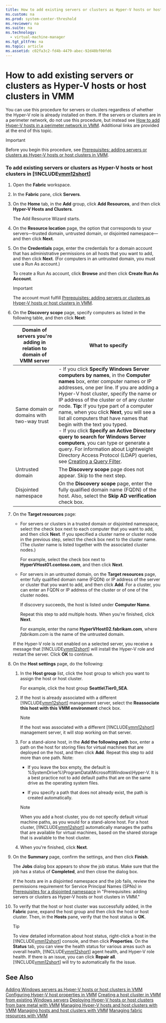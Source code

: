 ```yaml
---
title: How to add existing servers or clusters as Hyper-V hosts or host clusters in VMM
ms.custom: na
ms.prod: system-center-threshold
ms.reviewer: na
ms.suite: na
ms.technology: 
  - virtual-machine-manager
ms.tgt_pltfrm: na
ms.topic: article
ms.assetid: c02fa3c2-fd4b-4479-abec-92d40bf00fd6
---
```

# How to add existing servers or clusters as Hyper-V hosts or host clusters in VMM
You can use this procedure for servers or clusters regardless of whether the Hyper\-V role is already installed on them. If the servers or clusters are in a perimeter network, do not use this procedure, but instead see [How to add Hyper-V hosts in a perimeter network in VMM](../Topic/How-to-add-Hyper-V-hosts-in-a-perimeter-network-in-VMM.md). Additional links are provided at the end of this topic.

> [!IMPORTANT]
> Before you begin this procedure, see [Prerequisites: adding servers or clusters as Hyper-V hosts or host clusters in VMM](../Topic/Prerequisites--adding-servers-or-clusters-as-Hyper-V-hosts-or-host-clusters-in-VMM.md).

### To add existing servers or clusters as Hyper\-V hosts or host clusters in [!INCLUDE[vmm12short](../Token/vmm12short_md.md)]

1.  Open the **Fabric** workspace.

2.  In the **Fabric** pane, click **Servers**.

3.  On the **Home** tab, in the **Add** group, click **Add Resources**, and then click **Hyper\-V Hosts and Clusters**.

    The Add Resource Wizard starts.

4.  On the **Resource location** page, the option that corresponds to your servers—trusted domain, untrusted domain, or disjointed namespace—and then click **Next**.

5.  On the **Credentials** page, enter the credentials for a domain account that has administrative permissions on all hosts that you want to add, and then click **Next**. \(For computers in an untrusted domain, you must use a Run As account.\)

    To create a Run As account, click **Browse** and then click **Create Run As Account**.

    > [!IMPORTANT]
    > The account must fulfill [Prerequisites: adding servers or clusters as Hyper-V hosts or host clusters in VMM](../Topic/Prerequisites--adding-servers-or-clusters-as-Hyper-V-hosts-or-host-clusters-in-VMM.md).

6.  On the **Discovery scope** page, specify computers as listed in the following table, and then click **Next**:

    |Domain of servers you're adding in relation to domain of VMM server|What to specify|
    |-----------------------------------------------------------------------|-------------------|
    |Same domain or domains with two\-way trust|-   If you click **Specify Windows Server computers by names**, in the **Computer names** box, enter computer names or IP addresses, one per line. If you are adding a Hyper\-V host cluster, specify the name or IP address of the cluster or of any cluster node. **Tip:**     If you type part of a computer name, when you click **Next**, you will see a list all computers that have names that begin with the text you typed.<br />-   If you click **Specify an Active Directory query to search for Windows Server computers**, you can type or generate a query. For information about Lightweight Directory Access Protocol \(LDAP\) queries, see [Creating a Query Filter](http://msdn.microsoft.com/library/ms675768.aspx).|
    |Untrusted domain|The **Discovery scope** page does not appear. Skip to the next step.|
    |Disjointed namespace|On the **Discovery scope** page, enter the fully qualified domain name \(FQDN\) of the host. Also, select the **Skip AD verification** check box.|

7.  On the **Target resources** page:

    -   For servers or clusters in a trusted domain or disjointed namespace, select the check box next to each computer that you want to add, and then click **Next**. If you specified a cluster name or cluster node in the previous step, select the check box next to the cluster name. \(The cluster name is listed together with the associated cluster nodes.\)

        For example, select the check box next to **HyperVHost01.contoso.com**, and then click **Next**.

    -   For servers in an untrusted domain, on the **Target resources** page, enter fully qualified domain name \(FQDN\) or IP address of the server or cluster that you want to add, and then click **Add**. For a cluster, you can enter an FQDN or IP address of the cluster or of one of the cluster nodes.

        If discovery succeeds, the host is listed under **Computer Name**.

        Repeat this step to add multiple hosts. When you're finished, click **Next**.

        For example, enter the name **HyperVHost02.fabrikam.com**, where *fabrikam.com* is the name of the untrusted domain.

    If the Hyper\-V role is not enabled on a selected server, you receive a message that [!INCLUDE[vmm12short](../Token/vmm12short_md.md)] will install the Hyper\-V role and restart the server. Click **OK** to continue.

8.  On the **Host settings** page, do the following:

    1.  In the **Host group** list, click the host group to which you want to assign the host or host cluster.

        For example, click the host group **Seattle\\Tier0\_SEA**.

    2.  If the host is already associated with a different [!INCLUDE[vmm12short](../Token/vmm12short_md.md)] management server, select the **Reassociate this host with this VMM environment** check box.

        > [!NOTE]
        > If the host was associated with a different [!INCLUDE[vmm12short](../Token/vmm12short_md.md)] management server, it will stop working on that server.

    3.  For a stand\-alone host, in the **Add the following path** box, enter a path on the host for storing files for virtual machines that are deployed on the host, and then click **Add**. Repeat this step to add more than one path. Note:

        -   If you leave the box empty, the default is %SystemDrive%\\ProgramData\\Microsoft\\Windows\\Hyper\-V. It is a best practice not to add default paths that are on the same drive as the operating system files.

        -   If you specify a path that does not already exist, the path is created automatically.

        > [!NOTE]
        > When you add a host cluster, you do not specify default virtual machine paths, as you would for a stand\-alone host. For a host cluster, [!INCLUDE[vmm12short](../Token/vmm12short_md.md)] automatically manages the paths that are available for virtual machines, based on the shared storage that is available to the host cluster.

    4.  When you're finished, click **Next**.

9. On the **Summary** page, confirm the settings, and then click **Finish**.

    The **Jobs** dialog box appears to show the job status. Make sure that the job has a status of **Completed**, and then close the dialog box.

    If the hosts are in a disjointed namespace and the job fails, review the permissions requirement for Service Principal Names \(SPNs\) in [Prerequisites for a disjointed namespace](../Topic/Prerequisites--adding-servers-or-clusters-as-Hyper-V-hosts-or-host-clusters-in-VMM.md#BKMK_disjoint) in "Prerequisites: adding servers or clusters as Hyper\-V hosts or host clusters in VMM."

10. To verify that the host or host cluster was successfully added, in the **Fabric** pane, expand the host group and then click the host or host cluster. Then, in the **Hosts** pane, verify that the host status is **OK**.

    > [!TIP]
    > To view detailed information about host status, right\-click a host in the [!INCLUDE[vmm12short](../Token/vmm12short_md.md)] console, and then click **Properties**. On the **Status** tab, you can view the health status for various areas such as overall health, [!INCLUDE[vmm12short](../Token/vmm12short_md.md)] agent health, and Hyper\-V role health. If there is an issue, you can click **Repair all**. [!INCLUDE[vmm12short](../Token/vmm12short_md.md)] will try to automatically fix the issue.

## See Also
[Adding Windows servers as Hyper-V hosts or host clusters in VMM](../Topic/Adding-Windows-servers-as-Hyper-V-hosts-or-host-clusters-in-VMM.md)
[Configuring Hyper-V host properties in VMM](../Topic/Configuring-Hyper-V-host-properties-in-VMM.md)
[Creating a host cluster in VMM from existing Windows servers](../Topic/Creating-a-host-cluster-in-VMM-from-existing-Windows-servers.md)
[Deploying Hyper-V hosts or host clusters from bare metal with VMM](../Topic/Deploying-Hyper-V-hosts-or-host-clusters-from-bare-metal-with-VMM.md)
[Managing Hyper-V hosts and host clusters with VMM](../Topic/Managing-Hyper-V-hosts-and-host-clusters-with-VMM.md)
[Managing hosts and host clusters with VMM](../Topic/Managing-hosts-and-host-clusters-with-VMM.md)
[Managing fabric resources with VMM](../Topic/Managing-fabric-resources-with-VMM.md)

